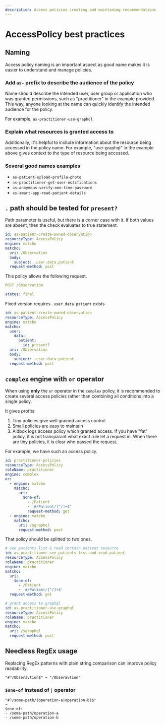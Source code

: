 ```yaml
---
description: Access policies creating and maintaning recommendations
---
```


# AccessPolicy best practices

## Naming

Access policy naming is an important aspect as good name makes it is easier to understand and manage policies.

### Add `as-` prefix to describe the audience of the policy

Name should describe the intended user, user group or application who was granted permissions, such as "practitioner" in the example provided. This way, anyone looking at the name can quickly identify the intended audience for the policy.

For example,  `as-practitioner-use-graphql`

### Explain what resources is granted access to

Additionally, it's helpful to include information about the resource being accessed in the policy name. For example, "use-graphql" in the example above gives context to the type of resource being accessed.

### Several good names examples

* `as-patient-upload-profile-photo`
* `as-practitioner-get-user-notifications`
* `as-anoymous-verify-one-time-password`
* `as-smart-app-read-patient-details`

## `.` path should be tested for `present?`

Path parameter is useful, but there is a corner case with it. If both values are absent, then the check evaluates to true statement.

```yaml
id: as-patient-create-owned-observation
resourceType: AccessPolicy
engine: matcho
matcho:
  uri: /Observation
  body:
    subject: .user.data.patient
  request-method: post
```

This policy allows the following request.

```yaml
POST /Observation

status: final
```

Fixed version requires `.user.data.patient` exists

```yaml
id: as-patient-create-owned-observation
resourceType: AccessPolicy
engine: matcho
matcho:
  user:
    data:
      patient:
        id: present?
  uri: /Observation
  body:
    subject: .user.data.patient
  request-method: post
```

## `complex` engine with `or` operator

When using __only__ the `or` operator in the `complex` policy, it is recommended to create several access policies rather than combining all conditions into a single policy.

It gives profits:

1. Tiny policies give well grained access control
2. Small policies are easy to maintain
3. Aidbox logs access policy which granted access. If you have "fat" policy, it is not transparant what exact rule let a request in. When there are tiny policies, it is clear who passed the request. 

For example, we have such an access policy.

```yaml
id: practitioner-policies
resourceType: AccessPolicy
roleName: practitioner
engine: complex
or:
  - engine: matcho
    matcho:
      uri:
        $one-of:
          - /Patient
          - '#/Patient/[^/]+$'
          request-method: get
  - engine: matcho
    matcho:
      uri: /$graphql
      request-method: post
```

That policy should be splitted to two ones.

```yaml
# see patients list & read certain patient resource
id: as-practitioner-see-patients-list-and-read-patient
resourceType: AccessPolicy
roleName: practitioner
engine: matcho
matcho:
  uri:
    $one-of:
      - /Patient
      - '#/Patient/[^/]+$'
  request-method: get

# grant access to graphql
id: as-practitioner-use-graphql
resourceType: AccessPolicy
roleName: practitioner
engine: matcho
matcho:
  uri: /$graphql
  request-method: post
```


## Needless RegEx usage

Replacing RegEx patterns with plain string comparison can improve policy readability.

```
"#^/Obseravtion$" → "/Obseravtion"
```

### `$one-of` instead of `|` operator

```
"#^/some-path/(operation-a|operation-b)$"
→
$one-of:
- /some-path/operation-a
- /some-path/operation-b
```
